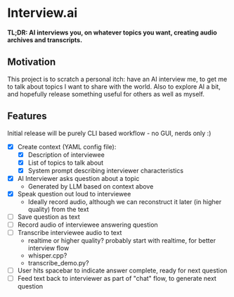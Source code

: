 # Interview.ai

**TL;DR: AI interviews you, on whatever topics you want, creating audio archives and transcripts.**

## Motivation

This project is to scratch a personal itch: have an AI interview me, to get me to talk about topics I want to share with the world. Also to explore AI a bit, and hopefully release something useful for others as well as myself.

## Features

Initial release will be purely CLI based workflow - no GUI, nerds only :)

- [x] Create context (YAML config file):
  - [x] Description of interviewee
  - [x] List of topics to talk about
  - [x] System prompt describing interviewer characteristics
- [x] AI Interviewer asks question about a topic
  - Generated by LLM based on context above
- [x] Speak question out loud to interviewee
  - Ideally record audio, although we can reconstruct it later (in higher quality) from the text
- [ ] Save question as text
- [ ] Record audio of interviewee answering question
- [ ] Transcribe interviewee audio to text
  - realtime or higher quality? probably start with realtime, for better interview flow
  - whisper.cpp?
  - transcribe_demo.py?
- [ ] User hits spacebar to indicate answer complete, ready for next question
- [ ] Feed text back to interviewer as part of "chat" flow, to generate next question

